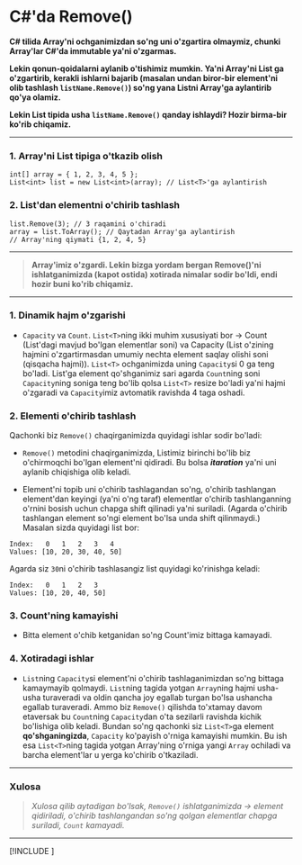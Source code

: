 # C#'da Remove()
**C# tilida Array'ni ochganimizdan so'ng uni o'zgartira olmaymiz, chunki Array'lar C#'da immutable ya'ni o'zgarmas.**

**Lekin qonun-qoidalarni aylanib o'tishimiz mumkin. Ya'ni Array'ni List ga o'zgartirib, kerakli ishlarni bajarib (masalan undan biror-bir element'ni olib tashlash  `listName.Remove()`) so'ng yana Listni Array'ga aylantirib qo'ya olamiz.**

**Lekin List tipida usha  `listName.Remove()`  qanday ishlaydi? Hozir birma-bir ko'rib chiqamiz.**

----------

### [](https://dev.to/muhammad_khodjaev/cda-remove-20pm#1-arrayni-list-tipiga-otkazib-olish)1. Array'ni List tipiga o'tkazib olish

```
int[] array = { 1, 2, 3, 4, 5 };
List<int> list = new List<int>(array); // List<T>'ga aylantirish
```

### [](https://dev.to/muhammad_khodjaev/cda-remove-20pm#2-listdan-elementni-ochirib-tashlash)2. List'dan elementni o'chirib tashlash

```
list.Remove(3); // 3 raqamini o'chiradi
array = list.ToArray(); // Qaytadan Array'ga aylantirish
// Array'ning qiymati {1, 2, 4, 5}
```

----------

> **Array'imiz o'zgardi. Lekin bizga yordam bergan Remove()'ni ishlatganimizda (kapot ostida) xotirada nimalar sodir bo'ldi, endi hozir buni ko'rib chiqamiz.**

----------

### [](https://dev.to/muhammad_khodjaev/cda-remove-20pm#1-dinamik-hajm-ozgarishi)1. Dinamik hajm o'zgarishi

-   `Capacity`  va  `Count`.  `List<T>`ning ikki muhim xususiyati bor -> Count (List'dagi mavjud bo'lgan elementlar soni) va Capacity (List o'zining hajmini o'zgartirmasdan umumiy nechta element saqlay olishi soni (qisqacha hajmi)).  `List<T>`  ochganimizda uning  `Capacity`si 0 ga teng bo'ladi. List'ga element qo'shganimiz sari agarda  `Count`ning soni  `Capacity`ning soniga teng bo'lib qolsa  `List<T>`  resize bo'ladi ya'ni hajmi o'zgaradi va  `Capacity`imiz avtomatik ravishda 4 taga oshadi.

### [](https://dev.to/muhammad_khodjaev/cda-remove-20pm#2-elementi-ochirib-tashlash)2. Elementi o'chirib tashlash

Qachonki biz  `Remove()`  chaqirganimizda quyidagi ishlar sodir bo'ladi:

-   `Remove()`  metodini chaqirganimizda, Listimiz birinchi bo'lib biz o'chirmoqchi bo'lgan element'ni qidiradi. Bu bolsa  _**itaration**_  ya'ni uni aylanib chiqishiga olib keladi.
    
-   Element'ni topib uni o'chirib tashlagandan so'ng, o'chirib tashlangan element'dan keyingi (ya'ni o'ng taraf) elementlar o'chirib tashlanganning o'rnini bosish uchun chapga shift qilinadi ya'ni suriladi. (Agarda o'chirib tashlangan element so'ngi element bo'lsa unda shift qilinmaydi.)  
    Masalan sizda quyidagi list bor:  
    

```
Index:   0   1   2   3   4
Values: [10, 20, 30, 40, 50]
```

Agarda siz  `30`ni o'chirib tashlasangiz list quyidagi ko'rinishga keladi:  

```
Index:   0   1   2   3
Values: [10, 20, 40, 50]
```

### [](https://dev.to/muhammad_khodjaev/cda-remove-20pm#3-countning-kamayishi)3. Count'ning kamayishi

-   Bitta element o'chib ketganidan so'ng Count'imiz bittaga kamayadi.

### [](https://dev.to/muhammad_khodjaev/cda-remove-20pm#4-xotiradagi-ishlar)4. Xotiradagi ishlar

-   `List`ning  `Capacity`si element'ni o'chirib tashlaganimizdan so'ng bittaga kamaymayib qolmaydi.  `List`ning tagida yotgan  `Array`ning hajmi usha-usha turaveradi va oldin qancha joy egallab turgan bo'lsa ushancha egallab turaveradi. Ammo biz  `Remove()`  qilishda to'xtamay davom etaversak bu  `Count`ning  `Capacity`dan o'ta sezilarli ravishda kichik bo'lishiga olib keladi. Bundan so'ng qachonki siz  `List<T>`ga element  **qo'shganingizda**,  `Capacity`  ko'payish o'rniga kamayishi mumkin. Bu ish esa  `List<T>`ning tagida yotgan Array'ning o'rniga yangi  `Array`  ochiladi va barcha element'lar u yerga ko'chirib o'tkaziladi.

----------

### [](https://dev.to/muhammad_khodjaev/cda-remove-20pm#xulosa)Xulosa

> _Xulosa qilib aytadigan bo'lsak,  `Remove()`  ishlatganimizda -> element qidiriladi, o'chirib tashlangandan so'ng qolgan elementlar chapga suriladi,  `Count`  kamayadi._

---

[!INCLUDE [<author>](../authors/muhammad_khodjaev.html)]
